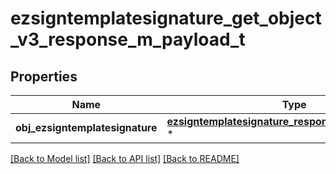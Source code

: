 # ezsigntemplatesignature_get_object_v3_response_m_payload_t

## Properties
Name | Type | Description | Notes
------------ | ------------- | ------------- | -------------
**obj_ezsigntemplatesignature** | [**ezsigntemplatesignature_response_compound_v3_t**](ezsigntemplatesignature_response_compound_v3.md) \* |  | 

[[Back to Model list]](../README.md#documentation-for-models) [[Back to API list]](../README.md#documentation-for-api-endpoints) [[Back to README]](../README.md)


